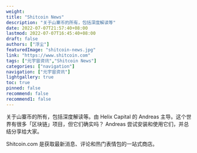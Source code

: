 ```yaml
---
weight: 
title: "Shitcoin News"
description: "关于山寨币的所有，包括深度解读等"
date: 2022-07-07T21:57:40+08:00
lastmod: 2022-07-07T16:45:40+08:00
draft: false
authors: ["浮尘"]
featuredImage: "shitcoin-news.jpg"
link: "https://www.shitcoin.com"
tags: ["元宇宙资讯","Shitcoin News"]
categories: ["navigation"]
navigation: ["元宇宙资讯"]
lightgallery: true
toc: true
pinned: false
recommend: false
recommend1: false
---
```

关于山寨币的所有，包括深度解读等。由 Helix Capital 的 Andreas 主导。这个世界有很多「区块链」项目，但它们确实吗？ Andreas 尝试安装和使用它们，并总结分享给大家。

Shitcoin.com 是获取最新消息、评论和热门表情包的一站式商店。